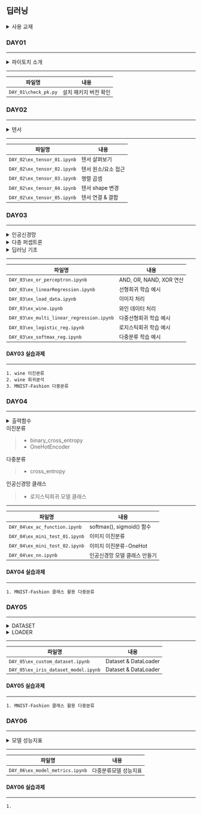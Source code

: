 ## 딥러닝

<details>
<summary>사용 교재</summary>

![](./images/파이토치%20딥러닝%20마스터.png)

</details>

### DAY01

---

<details>
<summary> 파이토치 소개 </summary>

> -   파이토치 가상환경 생성
> -   파이토치 버전 확인

</details>

---

| 파일명               | 내용                  |
| -------------------- | --------------------- |
| `DAY_01\check_pk.py` | 설치 패키지 버전 확인 |

### DAY02

---

<details>
<summary> 텐서 </summary>

> -   텐서 타입
> -   텐서 속성
> -   텐서 연산
> -   텐서 변환
> -   텐서 결합

</details>

---

| 파일명                      | 내용                |
| --------------------------- | ------------------- |
| `DAY_02\ex_tensor_01.ipynb` | 텐서 살펴보기       |
| `DAY_02\ex_tensor_02.ipynb` | 텐서 원소/요소 접근 |
| `DAY_02\ex_tensor_03.ipynb` | 행렬 곱셈           |
| `DAY_02\ex_tensor_04.ipynb` | 텐서 shape 변경     |
| `DAY_02\ex_tensor_05.ipynb` | 텐서 연결 & 결합    |

### DAY03

---

<details>
<summary> 인공신경망 </summary>

> -   퍼셉트론 원리
> -   퍼셉트론 증명

</details>
<details>
<summary> 다층 퍼셉트론 </summary>

> -   다층 퍼셉트론 소개
> -   다층 퍼셉트론 동작원리
> -   기울기 소실/폭주

</details>
<details>
<summary> 딥러닝 기초 </summary>

> -   선형회귀
> -   다중선형회귀
> -   로지스틱회귀
> -   다중분류

</details>

---

| 파일명                                    | 내용                    |
| ----------------------------------------- | ----------------------- |
| `DAY_03\ex_or_perceptron.ipynb`           | AND, OR, NAND, XOR 연산 |
| `DAY_03\ex_linearRegression.ipynb`        | 선형회귀 학습 예시      |
| `DAY_03\ex_load_data.ipynb`               | 이미지 처리             |
| `DAY_03\ex_wine.ipynb`                    | 와인 데이터 처리        |
| `DAY_03\ex_multi_linear_regression.ipynb` | 다중선형회귀 학습 예시  |
| `DAY_03\ex_logistic_reg.ipynb`            | 로지스틱회귀 학습 예시  |
| `DAY_03\ex_softmax_reg.ipynb`             | 다중분류 학습 예시      |

#### DAY03 실습과제

---

    1. wine 이진분류
    2. wine 회귀분석
    3. MNIST-Fashion 다중분류

### DAY04

---

<details>
<summary> 출력함수 </summary>

> -   sigmoid
> -   softmax

</details>
<summary> 이진분류 </summary>

> -   binary_cross_entropy
> -   OneHotEncoder

</details>
<summary> 다중분류 </summary>

> -   cross_entropy

</details>
<summary> 인공신경망 클래스 </summary>

> -   로지스틱회귀 모델 클래스

</details>

---

| 파일명                         | 내용                          |
| ------------------------------ | ----------------------------- |
| `DAY_04\ex_ac_function.ipynb`  | softmax(), sigmoid() 함수     |
| `DAY_04\ex_mini_test_01.ipynb` | 이미지 이진분류               |
| `DAY_04\ex_mini_test_02.ipynb` | 이미지 이진분류-OneHot        |
| `DAY_04\ex_nn.ipynb`           | 인공신경망 모델 클래스 만들기 |

#### DAY04 실습과제

---

    1. MNIST-Fashion 클래스 활용 다중분류

### DAY05

---

<details>
<summary> DATASET </summary>

> -   Dataset
> -   피쳐와 타겟(지도학습)의 묶음
> -   피쳐(비지도학습)의 묶음

</details>
<details>
<summary> LOADER </summary>

> -   DataLoader
> -   학습용
> -   검증용
> -   테스트용

</details>

---

| 파일명                               | 내용                 |
| ------------------------------------ | -------------------- |
| `DAY_05\ex_custom_dataset.ipynb`     | Dataset & DataLoader |
| `DAY_05\ex_iris_dataset_model.ipynb` | Dataset & DataLoader |

#### DAY05 실습과제

---

    1. MNIST-Fashion 클래스 활용 다중분류

### DAY06

---

<details>
<summary> 모델 성능지표 </summary>

> -   분류모델 성능지표 종류
> -   회귀모델 성능지표 종류

</details>

---

| 파일명                          | 내용                  |
| ------------------------------- | --------------------- |
| `DAY_06\ex_model_metrics.ipynb` | 다중분류모델 성능지표 |

#### DAY06 실습과제

---

    1.
